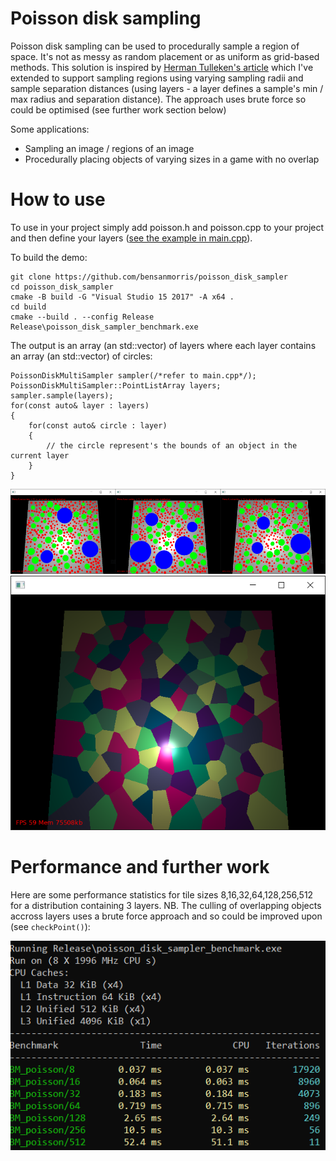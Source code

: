 # Poisson disk sampling

Poisson disk sampling can be used to procedurally sample a region of space. It's not as messy as random placement or as uniform as grid-based methods. This solution is inspired by [Herman Tulleken's article](http://devmag.org.za/2009/05/03/poisson-disk-sampling/) which I've extended to support sampling regions using varying sampling radii and sample separation distances (using layers - a layer defines a sample's min / max radius and separation distance). The approach uses brute force so could be optimised (see further work section below)

Some applications:

- Sampling an image / regions of an image
- Procedurally placing objects of varying sizes in a game with no overlap

# How to use

To use in your project simply add poisson.h and poisson.cpp to your project and then define your layers ([see the example in main.cpp](main.cpp)).

To build the demo:

```
git clone https://github.com/bensanmorris/poisson_disk_sampler
cd poisson_disk_sampler
cmake -B build -G "Visual Studio 15 2017" -A x64 .
cd build
cmake --build . --config Release
Release\poisson_disk_sampler_benchmark.exe
```

The output is an array (an std::vector<PointList>) of layers where each layer contains an array (an std::vector<Circle>) of circles:

```
PoissonDiskMultiSampler sampler(/*refer to main.cpp*/);
PoissonDiskMultiSampler::PointListArray layers;
sampler.sample(layers);
for(const auto& layer : layers)
{
    for(const auto& circle : layer)
    {
        // the circle represent's the bounds of an object in the current layer
    }
}
```

![](example.png)
![](Voronoi_poisson_cells.PNG)

# Performance and further work

Here are some performance statistics for tile sizes 8,16,32,64,128,256,512 for a distribution containing 3 layers. NB. The culling of overlapping objects accross layers uses a brute force approach and so could be improved upon (see ```checkPoint()```):

![](stats.png)
